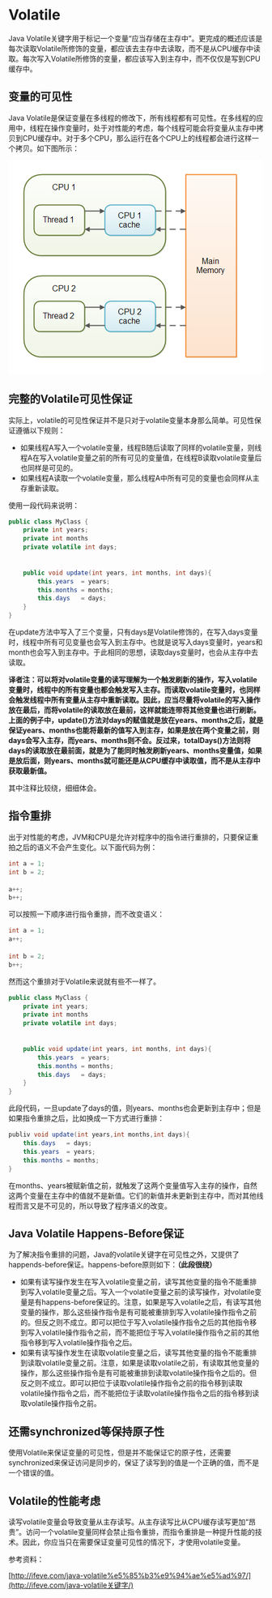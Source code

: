 # Volatile

Java Volatile关键字用于标记一个变量“应当存储在主存中”。更完成的概述应该是每次读取Volatile所修饰的变量，都应该去主存中去读取，而不是从CPU缓存中读取。每次写入Volatile所修饰的变量，都应该写入到主存中，而不仅仅是写到CPU缓存中。

## 变量的可见性

Java Volatile是保证变量在多线程的修改下，所有线程都有可见性。在多线程的应用中，线程在操作变量时，处于对性能的考虑，每个线程可能会将变量从主存中拷贝到CPU缓存中。对于多个CPU，那么运行在各个CPU上的线程都会进行这样一个拷贝。如下图所示：

![](../.gitbook/assets/java-volatile-1.png)

## 完整的Volatile可见性保证

实际上，volatile的可见性保证并不是只对于volatile变量本身那么简单。可见性保证遵循以下规则：

* 如果线程A写入一个volatile变量，线程B随后读取了同样的volatile变量，则线程A在写入volatile变量之前的所有可见的变量值，在线程B读取volatile变量后也同样是可见的。
* 如果线程A读取一个volatile变量，那么线程A中所有可见的变量也会同样从主存重新读取。

使用一段代码来说明：

```java
public class MyClass {
    private int years;
    private int months
    private volatile int days;


    public void update(int years, int months, int days){
        this.years  = years;
        this.months = months;
        this.days   = days;
    }
}
```

在update方法中写入了三个变量，只有days是Volatile修饰的，在写入days变量时，线程中所有可见变量也会写入到主存中。也就是说写入days变量时，years和month也会写入到主存中。于此相同的思想，读取days变量时，也会从主存中去读取。

**译者注：可以将对volatile变量的读写理解为一个触发刷新的操作，写入volatile变量时，线程中的所有变量也都会触发写入主存。而读取volatile变量时，也同样会触发线程中所有变量从主存中重新读取。因此，应当尽量将volatile的写入操作放在最后，而将volatile的读取放在最前，这样就能连带将其他变量也进行刷新。上面的例子中，update\(\)方法对days的赋值就是放在years、months之后，就是保证years、months也能将最新的值写入到主存，如果是放在两个变量之前，则days会写入主存，而years、months则不会。反过来，totalDays\(\)方法则将days的读取放在最前面，就是为了能同时触发刷新years、months变量值，如果是放后面，则years、months就可能还是从CPU缓存中读取值，而不是从主存中获取最新值。**

其中注释比较绕，细细体会。

## 指令重排

出于对性能的考虑，JVM和CPU是允许对程序中的指令进行重排的，只要保证重拍之后的语义不会产生变化。以下面代码为例：

```java
int a = 1;
int b = 2;

a++;
b++;
```

可以按照一下顺序进行指令重排，而不改变语义：

```java
int a = 1;
a++;

int b = 2;
b++;
```

然而这个重排对于Volatile来说就有些不一样了。

```java
public class MyClass {
    private int years;
    private int months
    private volatile int days;


    public void update(int years, int months, int days){
        this.years  = years;
        this.months = months;
        this.days   = days;
    }
}
```

此段代码，一旦update了days的值，则years、months也会更新到主存中；但是如果指令重排之后，比如换成一下方式进行重排：

```java
publiv void update(int years,int months,int days){
    this.days   = days;
    this.years  = years;
    this.months = months;
}
```

在months、years被赋新值之前，就触发了这两个变量值写入主存的操作，自然这两个变量在主存中的值就不是新值。它们的新值并未更新到主存中，而对其他线程而言又是不可见的，所以导致了程序语义的改变。

## Java Volatile Happens-Before保证

为了解决指令重排的问题，Java的volatile关键字在可见性之外，又提供了happends-before保证。happens-before原则如下：**（此段很绕）**

* 如果有读写操作发生在写入volatile变量之前，读写其他变量的指令不能重排到写入volatile变量之后。写入一个volatile变量之前的读写操作，对volatile变量是有happens-before保证的。注意，如果是写入volatile之后，有读写其他变量的操作，那么这些操作指令是有可能被重排到写入volatile操作指令之前的。但反之则不成立。即可以把位于写入volatile操作指令之后的其他指令移到写入volatile操作指令之前，而不能把位于写入volatile操作指令之前的其他指令移到写入volatile操作指令之后。
* 如果有读写操作发生在读取volatile变量之后，读写其他变量的指令不能重排到读取volatile变量之前。注意，如果是读取volatile之前，有读取其他变量的操作，那么这些操作指令是有可能被重排到读取volatile操作指令之后的。但反之则不成立。即可以把位于读取volatile操作指令之前的指令移到读取volatile操作指令之后，而不能把位于读取volatile操作指令之后的指令移到读取volatile操作指令之前。

## 还需synchronized等保持原子性

使用Volatile来保证变量的可见性，但是并不能保证它的原子性，还需要synchronized来保证访问是同步的，保证了读写到的值是一个正确的值，而不是一个错误的值。

## Volatile的性能考虑

读写volatile变量会导致变量从主存读写。从主存读写比从CPU缓存读写更加“昂贵”。访问一个volatile变量同样会禁止指令重排，而指令重排是一种提升性能的技术。因此，你应当只在需要保证变量可见性的情况下，才使用volatile变量。

参考资料：

[http://ifeve.com/java-volatile%e5%85%b3%e9%94%ae%e5%ad%97/](http://ifeve.com/java-volatile关键字/)

